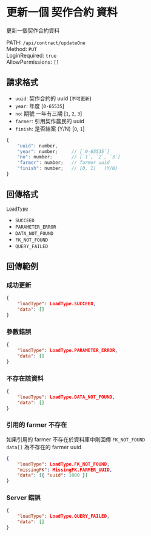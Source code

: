 # 更新一個 契作合約 資料

更新一個契作合約資料

PATH: `/api/contract/updateOne`  
Method: `PUT`  
LoginRequired: `true`  
AllowPermissions: `[]`  


## 請求格式
* `uuid`: 契作合約的 uuid (`不可更新`)
* `year`: 年度                     [`0-65535`]
* `no`: 期號 一年有三期             [`1`, `2`, `3`]
* `farmer`: 引用契作農民的 uuid
* `finish`: 是否結案 (Y/N)          [`0`, `1`]

```js
{
    "uuid": number,
    "year": number;     // [`0-65535`]
    "no": number;       // [`1`, `2`, `3`]
    "farmer": number;   // farmer uuid
    "finish": number;   // [0, 1]   (Y/N)
}
```


## 回傳格式
[`LoadType`](../../types.md#loadtype)  
* `SUCCEED`
* `PARAMETER_ERROR`
* `DATA_NOT_FOUND`
* `FK_NOT_FOUND`
* `QUERY_FAILED`


## 回傳範例
### 成功更新  
```json
{
    "loadType": LoadType.SUCCEED,
    "data": []
}
```

### 參數錯誤
```json
{
    "loadType": LoadType.PARAMETER_ERROR,
    "data": []
}
```

### 不存在該資料
```json
{
    "loadType": LoadType.DATA_NOT_FOUND,
    "data": []
}
```

### 引用的 farmer 不存在  
如果引用的 farmer 不存在於資料庫中則回傳 `FK_NOT_FOUND`  
`data[]` 為不存在的 farmer uuid
```json
{
    "loadType": LoadType.FK_NOT_FOUND,
    "missingFK": MissingFK.FARMER_UUID,
    "data": [{ "uuid": 1000 }]
}
```

### Server 錯誤  
```json
{
    "loadType": LoadType.QUERY_FAILED,
    "data": []
}
```
